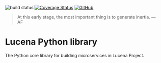 ![build status](https://api.travis-ci.com/lucenaproject/lucena.svg?branch=master)
[![Coverage Status](https://coveralls.io/repos/github/lucenaproject/lucena/badge.svg?branch=master)](https://coveralls.io/github/lucenaproject/lucena?branch=master&service=github)
[![GitHub](https://img.shields.io/github/license/mashape/apistatus.svg)](https://opensource.org/licenses/MIT)


>
> At this early stage, the most important thing is to generate inertia.
> —AF
>

# Lucena Python library


The Python core library for building microservices in Lucena Project.
